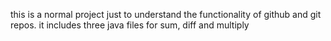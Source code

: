 this is a normal project just to understand the functionality of github and git repos. it includes three java files for sum, diff and multiply
